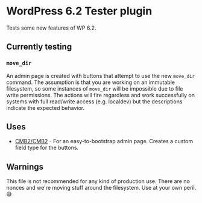 # WordPress 6.2 Tester plugin

Tests some new features of WP 6.2.

## Currently testing

### `move_dir`

An admin page is created with buttons that attempt to use the new `move_dir` command. The assumption is that you are working on an immutable filesystem, so some instances of `move_dir` will be impossible due to file write permissions. The actions will fire regardless and work successfully on systems with full read/write access (e.g. localdev) but the descriptions indicate the expected behavior.

## Uses

* [CMB2/CMB2](https://github.com/CMB2/CMB2) - For an easy-to-bootstrap admin page. Creates a custom field type for the buttons.

## Warnings

This file is not recommended for any kind of production use. There are no nonces and we're moving stuff around the filesystem. Use at your own peril. 😅
